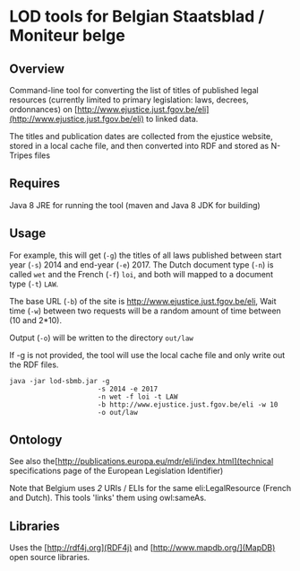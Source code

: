 # LOD tools for Belgian Staatsblad / Moniteur belge

## Overview

Command-line tool for converting the list of titles of published legal resources 
(currently limited to primary legislation: laws, decrees, ordonnances) on 
[http://www.ejustice.just.fgov.be/eli](http://www.ejustice.just.fgov.be/eli) to linked data.

The titles and publication dates are collected from the ejustice website, stored in a local cache file,
and then converted into RDF and stored as N-Tripes files

## Requires

Java 8 JRE for running the tool (maven and Java 8 JDK for building)

## Usage

For example, this will get (`-g`) the titles of all laws published between start year (`-s`) 2014 and end-year (`-e`) 2017.
The Dutch document type (`-n`) is called `wet` and the French (`-f`) `loi`, and both will mapped to a document type (`-t`) `LAW`.

The base URL (`-b`) of the site is http://www.ejustice.just.fgov.be/eli,
Wait time (`-w`) between two requests will be a random amount of time between (10 and 2\*10).

Output (`-o`) will be written to the directory `out/law`

If -g is not provided, the tool will use the local cache file and only write out the RDF files.

```
java -jar lod-sbmb.jar -g 
                      -s 2014 -e 2017 
                      -n wet -f loi -t LAW 
                      -b http://www.ejustice.just.fgov.be/eli -w 10
                      -o out/law
```

## Ontology

See also the[http://publications.europa.eu/mdr/eli/index.html](technical specifications page of the European Legislation Identifier)

Note that Belgium uses _2_ URIs / ELIs for the same eli:LegalResource (French and Dutch). This tools 'links' them using owl:sameAs.

## Libraries

Uses the [http://rdf4j.org](RDF4j) and [http://www.mapdb.org/](MapDB) open source libraries.




